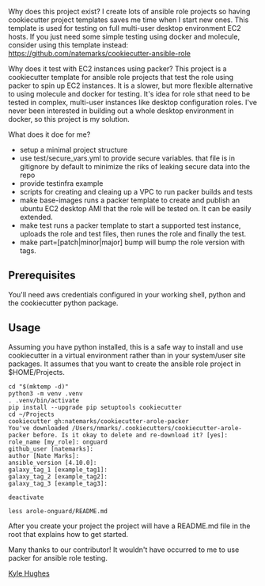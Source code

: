 Why does this project exist?
I create lots of ansible role projects so having cookiecutter project templates saves me time when I start new ones. This template is used for testing on full multi-user desktop environment EC2 hosts.  If you just need some simple testing using docker and molecule, consider using this template instead:
https://github.com/natemarks/cookiecutter-ansible-role


Why does it test with EC2 instances using packer?
This project is a cookiecutter template for ansible role projects that test the role using packer to spin up EC2 instances. It is a slower, but more flexible alternative to using molecule and docker for testing. It's idea for role sthat need to be tested in complex, multi-user instances like desktop configuration roles. I've never been interested in building out a whole desktop environment in docker, so this project is my solution.

What does it doe for me?
 - setup a minimal project structure
 - use test/secure_vars.yml to provide secure variables. that file is in gitignore by default to minimize the riks of leaking secure data into the repo
 - provide testinfra example
 - scripts for creating and cleaing up a VPC to run packer builds and tests
 - make base-images runs a packer template to create and publish an ubuntu EC2 desktop AMI that the role will be tested on. It can be easily extended.
 - make test runs a packer template to start a supported test instance,  uploads the role and test files, then runes the role and finally the test.
 - make part=[patch|minor|major] bump will bump the role version with tags.


## Prerequisites
You'll need aws credentials configured in your working shell, python and the cookiecutter python package.


## Usage
Assuming you have python installed, this is a safe way to install and use cookiecutter in a virtual environment rather than in your system/user site packages. It assumes that you want to create the ansible role project in $HOME/Projects.
```shell
cd "$(mktemp -d)"
python3 -m venv .venv
. .venv/bin/activate
pip install --upgrade pip setuptools cookiecutter
cd ~/Projects
cookiecutter gh:natemarks/cookiecutter-arole-packer
You've downloaded /Users/nmarks/.cookiecutters/cookiecutter-arole-packer before. Is it okay to delete and re-download it? [yes]:
role_name [my_role]: onguard
github_user [natemarks]:
author [Nate Marks]:
ansible_version [4.10.0]:
galaxy_tag_1 [example_tag1]:
galaxy_tag_2 [example_tag2]:
galaxy_tag_3 [example_tag3]:

deactivate

less arole-onguard/README.md
```

After you create your project the project will have a README.md file in the root that explains how to get started.

Many thanks to our contributor! It wouldn't have occurred to me to use packer for ansible role testing.

[Kyle Hughes](https://github.com/Hugh472)



